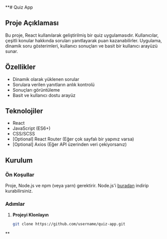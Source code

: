 **# Quiz App

## Proje Açıklaması

Bu proje, React kullanılarak geliştirilmiş bir quiz uygulamasıdır. Kullanıcılar, çeşitli konular hakkında soruları yanıtlayarak puan kazanabilirler. Uygulama, dinamik soru gösterimleri, kullanıcı sonuçları ve basit bir kullanıcı arayüzü sunar.

## Özellikler

- Dinamik olarak yüklenen sorular
- Sorulara verilen yanıtların anlık kontrolü
- Sonuçları görüntüleme
- Basit ve kullanıcı dostu arayüz

## Teknolojiler

- React
- JavaScript (ES6+)
- CSS/SCSS
- [Optional] React Router (Eğer çok sayfalı bir yapınız varsa)
- [Optional] Axios (Eğer API üzerinden veri çekiyorsanız)

## Kurulum

### Ön Koşullar

Proje, Node.js ve npm (veya yarn) gerektirir. Node.js'i [buradan](https://nodejs.org/) indirip kurabilirsiniz.

### Adımlar

1. **Projeyi Klonlayın**

   ```bash
   git clone https://github.com/username/quiz-app.git

**
